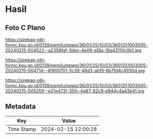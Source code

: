 # Hasil

## Foto C Plano

https://sirekap-obj-formc.kpu.go.id/0139/pemilu/ppwp/36/01/25/10/03/3601251003005-20240215-004522--a2358faf-3dec-4e08-a18a-18a43110c9b1.jpg

https://sirekap-obj-formc.kpu.go.id/0139/pemilu/ppwp/36/01/25/10/03/3601251003005-20240215-004714--4f900701-3c39-48d3-abf9-6b7fd4c4930d.jpg

https://sirekap-obj-formc.kpu.go.id/0139/pemilu/ppwp/36/01/25/10/03/3601251003005-20240215-005259--e21e473f-35fc-4a87-82c9-e944c4a43e41.jpg


## Metadata

| Key        | Value               |
| ---------- | ------------------- |
| Time Stamp | 2024-02-15 12:00:28 |



